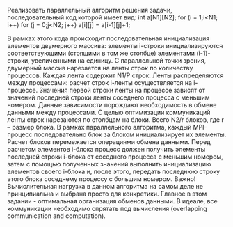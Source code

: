 Реализовать параллельный алгоритм решения задачи, последовательный код которой имеет вид:
      int a[N1][N2];
      for (i = 1;i<N1; i++)
          for (j = 0;j<N2; j++)
               a[i][j] = a[i-1][j]+1;
 
В рамках этого кода происходит последовательная инициализация элементов двумерного массива: элементы i-строки инициализируются соответствующими (стоящими в том же столбце) элементами (i-1)-строки, увеличенными на единицу.
С параллельной точки зрения, двумерный массив нарезается на ленты строк по количеству процессов. Каждая лента содержит N1/P строк. Ленты распределяются между процессами: расчет строк i-ленты осуществляется на i-процессе. Значения первой строки ленты на процессе зависят от значений последней строки ленты соседнего процесса с меньшим номером. Данные зависимости порождают необходимость в обмене данными между процессами.
С целью оптимизации коммуникаций ленты строк нарезаются по столбцам на блоки. Всего N2/r блоков, где r – размер блока. В рамках параллельного алгоритма, каждый MPI-процесс последовательно блок за блоком инициализирует их элементы. Расчет блоков перемежается операциями обмена данными. Перед расчетом элементов i-блока процесс должен получить элементы последней строки i-блока от соседнего процесса с меньшим номером, затем с помощью полученных значений выполнить инициализацию элементов своего i-блока и, после этого, передать последнюю строку этого блока соседнему процессу с большим номером.
Важно!
Вычислительная нагрузка в данном алгоритма на самом деле не принципиальна и выбрана просто для конкретики. Главное в этом задании -  оптимальная организация обменов данными. В идеале, все коммуникации необходимо спрятать под вычисления (overlapping communication and computation).